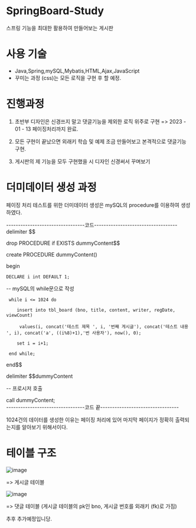 # SpringBoard-Study
스프링 기능을 최대한 활용하여 만들어보는 게시판

<h1>사용 기술</h1>

- Java,Spring,mySQL,Mybatis,HTML,Ajax,JavaScript
- 꾸미는 과정 (css)는 모든 로직을 구현 후 할 예정.

<h1>진행과정</h1>

1. 초반부 디자인은 신경쓰지 말고 댓글기능을 제외한 로직 위주로 구현
=> 2023 - 01 - 13 페이징처리까지 완료.
  
2. 모든 구현이 끝났으면 외래키 학습 및 예제 조금 만들어보고 본격적으로 댓글기능 구현.
  
3. 게시판의 제 기능을 모두 구현했을 시 디자인 신경써서 꾸며보기

<h1>더미데이터 생성 과정</h1>

페이징 처리 테스트를 위한 더미데이터 생성은 mySQL의 procedure를 이용하여 생성하였다.

---------------------------------코드-----------------------------------<br>
delimiter $$

drop PROCEDURE if EXISTS dummyContent$$

create PROCEDURE dummyContent()

begin

 	DECLARE i int DEFAULT 1;

-- mySQL의 while문으로 작성

     while i <= 1024 do
     
 		insert into tbl_board (bno, title, content, writer, regDate, viewCount)
    
         values(i, concat('테스트 제목 ', i, '번째 게시글'), concat('테스트 내용 ', i), concat('a', ((i%8)+1),'번 사용자'), now(), 0);
         
 		set i = i+1;
    
     end while;
    
end$$

delimiter $$dummyContent

-- 프로시저 호출

call dummyContent; <br>
---------------------------------코드 끝---------------------------------

1024건의 데이터를 생성한 이유는 페이징 처리에 있어 마지막 페이지가 정확히 출력되는지를 알아보기 위해서이다.

<h1>테이블 구조</h1>

![image](https://user-images.githubusercontent.com/114370547/212781318-93d00e53-4289-4a6f-a291-b052521dba3e.png)

=> 게시글 테이블


![image](https://user-images.githubusercontent.com/114370547/212781390-1e6fce97-4492-470d-bd6c-c8347e53d40f.png)

=> 댓글 테이블 (게시글 테이블의 pk인 bno, 게시글 번호를 외래키 (fk)로 가짐)

추후 추가예정입니당.
